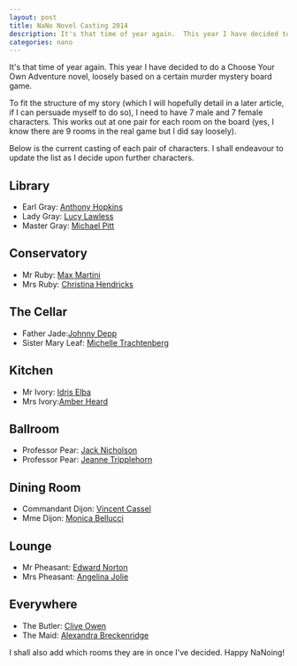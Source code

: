 ```yaml
---
layout: post
title: NaNo Novel Casting 2014
description: It's that time of year again.  This year I have decided to do a Choose Your Own Adventure novel, loosely based on a certain murder mystery board game.
categories: nano
---
```

It's that time of year again.  This year I have decided to do a Choose Your Own Adventure novel, loosely based on a certain murder mystery board game.

To fit the structure of my story (which I will hopefully detail in a later article, if I can persuade myself to do so), I need to have 7 male and 7 female characters.  This works out at one pair for each room on the board (yes, I know there are 9 rooms in the real game but I did say loosely).

Below is the current casting of each pair of characters.  I shall endeavour to update the list as I decide upon further characters.

## Library
* Earl Gray: [Anthony Hopkins](http://www.imdb.com/name/nm0000164/)
* Lady Gray: [Lucy Lawless](http://www.imdb.com/name/nm0005128/)
* Master Gray: [Michael Pitt](http://www.imdb.com/name/nm0685856/)

## Conservatory
* Mr Ruby: [Max Martini](http://www.imdb.com/name/nm0242882/)
* Mrs Ruby: [Christina Hendricks](http://www.imdb.com/name/nm0376716/)

## The Cellar
* Father Jade:[Johnny Depp](http://www.imdb.com/name/nm0000136/)
* Sister Mary Leaf: [Michelle Trachtenberg](http://www.imdb.com/name/nm0005502/)

## Kitchen
* Mr Ivory: [Idris Elba](http://www.imdb.com/name/nm0252961/)
* Mrs Ivory:[Amber Heard](http://www.imdb.com/name/nm1720028/)

## Ballroom
* Professor Pear: [Jack Nicholson](http://www.imdb.com/name/nm0000197/)
* Professor Pear: [Jeanne Tripplehorn](http://www.imdb.com/name/nm0000675/)

## Dining Room
* Commandant Dijon: [Vincent Cassel](http://www.imdb.com/name/nm0001993/)
* Mme Dijon: [Monica Bellucci](http://www.imdb.com/name/nm0000899/)

## Lounge
* Mr Pheasant: [Edward Norton](http://www.imdb.com/name/nm0001570/)
* Mrs Pheasant: [Angelina Jolie](http://www.imdb.com/name/nm0001401/)

## Everywhere
* The Butler: [Clive Owen](http://www.imdb.com/name/nm0654110/)
* The Maid: [Alexandra Breckenridge](http://www.imdb.com/name/nm1020036/)

I shall also add which rooms they are in once I've decided.  Happy NaNoing!

